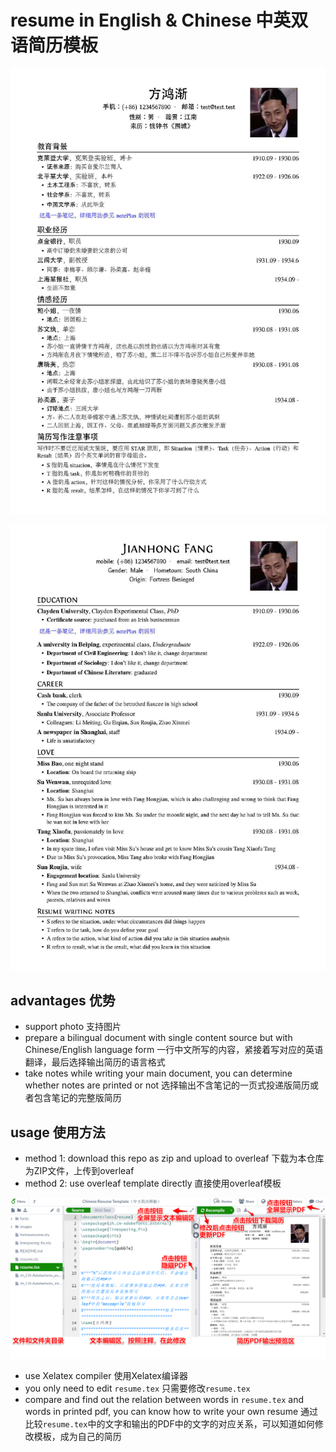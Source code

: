 # resume in English & Chinese 中英双语简历模板

![example](images/Chinese_and_English_Resume_Template.jpg)

![en](images/Chinese_and_English_Resume_Template-en.jpg)

## advantages 优势

- support photo 支持图片
- prepare a bilingual document with single content source but with Chinese/English language form 一行中文所写的内容，紧接着写对应的英语翻译，最后选择输出简历的语言格式
- take notes while writing your main document, you can determine whether notes are printed or not 选择输出不含笔记的一页式投递版简历或者包含笔记的完整版简历

## usage 使用方法

- method 1: download this repo as zip and upload to overleaf 下载为本仓库为ZIP文件，上传到overleaf
- method 2: use overleaf template directly 直接使用overleaf模板

![usage](images/overleaf.jpg)

- use Xelatex compiler 使用Xelatex编译器
- you only need to edit ```resume.tex``` 只需要修改```resume.tex```
- compare and find out the relation between words in ```resume.tex``` and words in printed pdf, you can know how to write your own resume 通过比较```resume.tex```中的文字和输出的PDF中的文字的对应关系，可以知道如何修改模板，成为自己的简历

